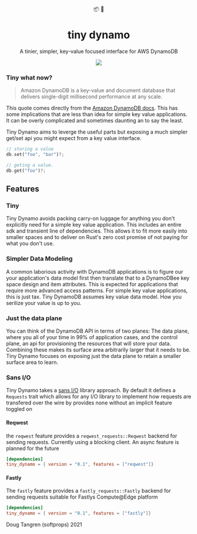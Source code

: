 <div align="center">
  📦 🤏
</div>

<h1 align="center">
  tiny dynamo
</h1>

<p align="center">
   A tinier, simpler, key-value focused interface for AWS DynamoDB
</p>

<div align="center">
  <a href="https://github.com/softprops/tiny-dynamo/actions">
		<img src="https://github.com/softprops/tiny-dynamo/workflows/Main/badge.svg"/>
	</a>
</div>

### Tiny what now?

> Amazon DynamoDB is a key-value and document database that delivers single-digit millisecond performance at any scale.

This quote comes directly from the [Amazon DynamoDB docs](https://aws.amazon.com/dynamodb/). This has some implications that are less than idea for simple key value applications. It can be overly complicated and sometimes daunting an to say the least.

Tiny Dynamo aims to leverge the useful parts but exposing a much simpler get/set api you might expect from a key value interface.

```rust
// storing a value
db.set("foo", "bar")?;

// geting a value.
db.get("foo")?;
```

## Features

### Tiny

Tiny Dynamo avoids packing carry-on luggage for anything you don't explicitly need for a simple key value application. This includes an entire sdk and transient line of dependencies. This allows it to fit more easily into smaller spaces and to deliver on Rust's zero cost promise of not paying for what you don't use.

### Simpler Data Modeling

A common laborious activity with DynamoDB applications is to figure our your application's data model first then translate that to a DynamoDBee key space design and item attributes. This is expected for applications that require more advanced access patterns. For simple key value applications, this is just tax. Tiny DynamoDB assumes key value data model. How you serilize your value is up to you.

### Just the data plane

You can think of the DynamoDB API in terms of two planes: The data plane, where you all of your time in 99% of application cases, and the control plane, an api for provisioning the resources that will store your data. Combining these makes its surface area arbitrarily larger that it needs to be. Tiny Dynamo focuses on exposing just the data plane to retain a smaller surface area to learn.

### Sans I/O

Tiny Dynamo takes a [sans I/O](https://sans-io.readthedocs.io/) library approach. By default it defines a `Requests` trait which allows for any I/O library to implement how requests are transfered over the wire by provides none without an implicit feature toggled on

#### Reqwest

the `reqwest` feature provides a `reqwest_requests::Reqwest` backend for sending requests. Currently using a blocking client. An async feature is planned for the future

```toml
[dependencies]
tiny_dynamo = { version = "0.1", features = ["reqwest"]}
```

#### Fastly

The `fastly` feature provides a `fastly_requests::Fastly` backend for sending requests suitable for Fastlys Compute@Edge platform

```toml
[dependencies]
tiny_dynamo = { version = "0.1", features = ["fastly"]}
```

Doug Tangren (softprops) 2021
